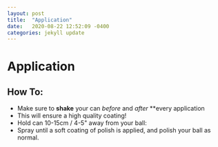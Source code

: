 ```yaml
---
layout: post
title:  "Application"
date:   2020-08-22 12:52:09 -0400
categories: jekyll update
---
```


# Application
## How To:
 * Make sure to **shake** your can _before_ and _after_ **every application
  * This will ensure a high quality coating!
 * Hold can 10-15cm / 4-5" away from your ball:
  * Spray until a soft coating of polish is applied, and polish your ball as normal.
